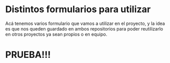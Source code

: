 # Distintos formularios para utilizar

Acá tenemos varios formulario que vamos a utilizar en el proyecto, 
y la idea es que nos queden guardado en ambos repositorios para
poder reutilizarlo en otros proyectos ya sean propios o en equipo. 


# PRUEBA!!!